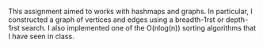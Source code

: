 This assignment aimed to works with hashmaps and graphs. In particular, I constructed a graph of vertices and edges using a breadth-1rst or depth-1rst search. I also implemented one of the O(nlog(n)) sorting algorithms that I have seen in class.
